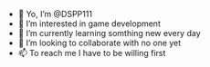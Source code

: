 - 👋 Yo, I’m @DSPP111
- 👀 I’m interested in game development
- 🌱 I’m currently learning somthing new every day
- 💞️ I’m looking to collaborate with no one yet
- 📫 To reach me I have to be willing first

<!---
DSPP111/DSPP111 is a ✨ special ✨ repository because its `README.md` (this file) appears on your GitHub profile.
You can click the Preview link to take a look at your changes.
--->
